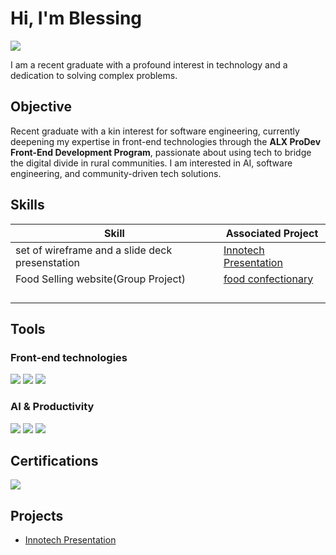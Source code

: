 # Hi, I'm Blessing
<a href="https://linkedin.com/in/blessingavoswahi"><img src="https://img.shields.io/badge/-LinkedIn-0072b1?&style=for-the-badge&logo=linkedin&logoColor=white" /></a>

I am a recent graduate with a profound interest in technology and a dedication to solving complex problems.

## Objective

Recent graduate with a kin interest for software engineering,
currently deepening my expertise in front-end technologies through the **ALX ProDev Front-End Development Program**,
passionate about using tech to bridge the digital divide in rural communities.
I am interested in AI, software engineering, and community-driven tech solutions.

## Skills

| Skill                                         | Associated Project         |
|-----------------------------------------------|----------------------------|
| set of wireframe and a slide deck presenstation | <a href= "https://github.com/blessingemm/Innotech-Presentation/tree/main">Innotech Presentation </a> |
| Food Selling website(Group Project)  | <a href="https://google.com">food confectionary</a>|
|          ||  |
|       | |
|                  | |
|  | |

## Tools

### Front-end technologies
<div>
    <img src="https://img.shields.io/badge/-HTML5-E34F26?&style=for-the-badge&logo=html5&logoColor=white" />
    <img src="https://img.shields.io/badge/-CSS3-1572B6?&style=for-the-badge&logo=css3&logoColor=white" />
    <img src="https://img.shields.io/badge/-JavaScript-F7DF1E?&style=for-the-badge&logo=javascript&logoColor=black" />
</div>

### AI & Productivity
<div>
    <img src="https://img.shields.io/badge/-Google_Workspace-4285F4?&style=for-the-badge&logo=googleworkspace&logoColor=white" />
    <img src="https://img.shields.io/badge/-ChatGPT-00A67E?&style=for-the-badge&logo=openai&logoColor=white" />
    <img src="https://img.shields.io/badge/-Slack-4A154B?&style=for-the-badge&logo=slack&logoColor=white" />
</div>

## Certifications

<div>
<img src="https://img.shields.io/badge/-ALX_AI_Career_Essentials-FF6F00?&style=for-the-badge&logo=alx&logoColor=white" />
</div>

## Projects
- <a href= "https://github.com/blessingemm/Innotech-Presentation/tree/main">Innotech Presentation </a>
